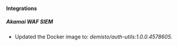 
#### Integrations

##### Akamai WAF SIEM

- Updated the Docker image to: *demisto/auth-utils:1.0.0.4578605*.

